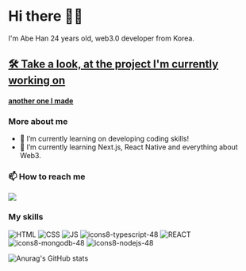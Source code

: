 # Hi there 👋🏽
  I'm Abe Han 
  24 years old, web3.0 developer from Korea.<br/>

  
  
## [🛠 Take a look, at the project I'm currently working on](https://abe-basic-minting-dapp.netlify.app/)
#### [another one I made](https://urlseries.com/)
  
### __More about me__
- 🔭 I’m currently learning on developing coding skills!
- 🌱 I’m currently learning Next.js, React Native and everything about Web3.
            
            
### __📫 How to reach me__
<!-- - hanjk13262@gmail.com -->
<a href = "mailto:hanjk13262@gmail.com"><img src="https://img.shields.io/badge/-Gmail-%23333?style=for-the-badge&logo=gmail&logoColor=white" target="_blank"></a>
<!--  <a href="https://www.linkedin.com/in/marcelleemendess/" target="_blank"><img src="https://img.shields.io/badge/-LinkedIn-%230077B5?style=for-the-badge&logo=linkedin&logoColor=white" target="_blank"></a>  -->


 
 
 
### __My skills__
![HTML](https://img.icons8.com/color/48/000000/html-5--v1.png)
![CSS](https://img.icons8.com/color/48/000000/css3.png)
![JS](https://img.icons8.com/color/48/000000/javascript--v1.png)
![icons8-typescript-48](https://user-images.githubusercontent.com/84432740/161379275-921a4901-f4f1-410d-bd56-dec8eee9bac2.png)
![REACT](https://img.icons8.com/plasticine/48/000000/react.png)
![icons8-mongodb-48](https://user-images.githubusercontent.com/84432740/161379399-859358e2-7fc1-42c1-a024-3fbc8f0d12b1.png)
![icons8-nodejs-48](https://user-images.githubusercontent.com/84432740/161379379-12f610a4-b855-410b-b9ea-260200b764ba.png)


![Anurag's GitHub stats](https://github-readme-stats.vercel.app/api?username=abehan7&show_icons=true)

